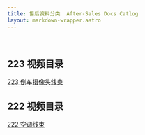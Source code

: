 ```yaml
---
title: 售后资料分类  After-Sales Docs Catlog
layout: markdown-wrapper.astro
---
```


<br />

## 223 视频目录

<a href="223/video/car-back-up">223 倒车摄像头线束</a>

## 222 视频目录

<a href="222/video/air-condition">222 空调线束</a>